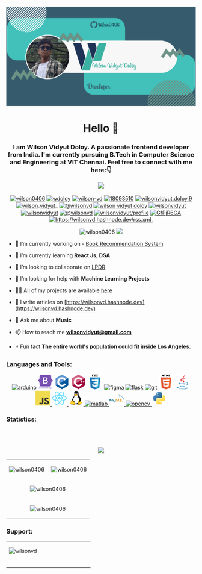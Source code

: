 [![Wilson Vidyut Doloy](https://github.com/Wilson0406/Wilson0406/blob/main/Wilson%20Vidyut%20Doloy.png)](https://wilsonvd.me/)

<h1 align="center">Hello 👋</h1>
<h3 align="center">I am Wilson Vidyut Doloy. A passionate frontend developer from India. I'm currently pursuing B.Tech in Computer Science and Engineering at VIT Chennai. Feel free to connect with me here:👇</h3>

<p align="center">
  <a href="https://github.com/DenverCoder1/readme-typing-svg"><img src="https://readme-typing-svg.herokuapp.com/?lines=Web%20developer;Web%20designer;Always%20learning%20new%20things&font=Fira%20Code&center=true&width=440&height=45&color=f75c7e&vCenter=true&size=22"></a>
</p>

<!--<h3 align="left">Connect with me:</h3>-->
<p align="center">
<a href="https://codepen.io/wilson0406" target="_blank"><img align="center" src="https://raw.githubusercontent.com/rahuldkjain/github-profile-readme-generator/master/src/images/icons/Social/codepen.svg" alt="wilson0406" height="30" width="40" /></a>
<a href="https://twitter.com/wdoloy" target="_blank"><img align="center" src="https://raw.githubusercontent.com/rahuldkjain/github-profile-readme-generator/master/src/images/icons/Social/twitter.svg" alt="wdoloy" height="30" width="40" /></a>
<a href="https://linkedin.com/in/wilson-vd" target="_blank"><img align="center" src="https://raw.githubusercontent.com/rahuldkjain/github-profile-readme-generator/master/src/images/icons/Social/linked-in-alt.svg" alt="wilson-vd" height="30" width="40" /></a>
<a href="https://stackoverflow.com/users/18093510" target="_blank"><img align="center" src="https://raw.githubusercontent.com/rahuldkjain/github-profile-readme-generator/master/src/images/icons/Social/stack-overflow.svg" alt="18093510" height="30" width="40" /></a>
<a href="https://fb.com/wilsonvidyut.doloy.9" target="_blank"><img align="center" src="https://raw.githubusercontent.com/rahuldkjain/github-profile-readme-generator/master/src/images/icons/Social/facebook.svg" alt="wilsonvidyut.doloy.9" height="30" width="40" /></a>
<a href="https://instagram.com/wilson_vidyut_" target="_blank"><img align="center" src="https://raw.githubusercontent.com/rahuldkjain/github-profile-readme-generator/master/src/images/icons/Social/instagram.svg" alt="wilson_vidyut_" height="30" width="40" /></a>
<a href="https://hashnode.com/@wilsonvd" target="_blank"><img align="center" src="https://raw.githubusercontent.com/rahuldkjain/github-profile-readme-generator/master/src/images/icons/Social/hashnode.svg" alt="@wilsonvd" height="30" width="40" /></a>
<a href="https://www.youtube.com/channel/UC2bd5dreERFO2VFbX0hrn4Q" target="_blank"><img align="center" src="https://raw.githubusercontent.com/rahuldkjain/github-profile-readme-generator/master/src/images/icons/Social/youtube.svg" alt="wilson vidyut doloy" height="30" width="40" /></a>
<a href="https://www.hackerrank.com/wilsonvidyut" target="_blank"><img align="center" src="https://raw.githubusercontent.com/rahuldkjain/github-profile-readme-generator/master/src/images/icons/Social/hackerrank.svg" alt="wilsonvidyut" height="30" width="40" /></a>
<a href="https://www.leetcode.com/wilsonvidyut" target="_blank"><img align="center" src="https://raw.githubusercontent.com/rahuldkjain/github-profile-readme-generator/master/src/images/icons/Social/leet-code.svg" alt="wilsonvidyut" height="30" width="40" /></a>
<a href="https://www.hackerearth.com/@wilsonvd" target="_blank"><img align="center" src="https://raw.githubusercontent.com/rahuldkjain/github-profile-readme-generator/master/src/images/icons/Social/hackerearth.svg" alt="@wilsonvd" height="30" width="40" /></a>
<a href="https://auth.geeksforgeeks.org/user/wilsonvidyut/profile" target="_blank"><img align="center" src="https://raw.githubusercontent.com/rahuldkjain/github-profile-readme-generator/master/src/images/icons/Social/geeks-for-geeks.svg" alt="wilsonvidyut/profile" height="30" width="40" /></a>
<a href="https://discord.gg/GfPjR6GA" target="_blank"><img align="center" src="https://raw.githubusercontent.com/rahuldkjain/github-profile-readme-generator/master/src/images/icons/Social/discord.svg" alt="GfPjR6GA" height="30" width="40" /></a>
<a href="/https://wilsonvd.hashnode.dev/rss.xml." target="_blank"><img align="center" src="https://raw.githubusercontent.com/rahuldkjain/github-profile-readme-generator/master/src/images/icons/Social/rss.svg" alt="https://wilsonvd.hashnode.dev/rss.xml." height="30" width="40" /></a>
</p>

<p align="center">
  <img src="https://komarev.com/ghpvc/?username=wilson0406&label=Profile%20views&color=0e75b6&style=flat" alt="wilson0406" />
  <img src="https://wakatime.com/badge/user/6d5972f7-e9a4-43ae-9193-142206ed0846.svg" />
</p>



- 🔭 I’m currently working on - [Book Recommendation System](https://github.com/Wilson0406/Book-Recommendation-System)
<!-- - [Woogle](https://github.com/Wilson0406/google-clone) and [Youthube](https://github.com/Wilson0406/Youtube-Clone) -->

- 🌱 I’m currently learning **React Js, DSA**

- 👯 I’m looking to collaborate on [LPDR](https://github.com/Wilson0406/License-Plate-Detection-And-Recognition)

- 🤝 I’m looking for help with **Machine Learning Projects**

- 👨‍💻 All of my projects are available [here](https://github.com/Wilson0406?tab=repositories)

- 📝 I write articles on [https://wilsonvd.hashnode.dev](https://wilsonvd.hashnode.dev)

- 💬 Ask me about **Music**

- 📫 How to reach me **wilsonvidyut@gmail.com**

- ⚡ Fun fact **The entire world's population could fit inside Los Angeles.**

<!-- ### Blogs posts -->
<!-- BLOG-POST-LIST:START -->
<!-- BLOG-POST-LIST:END -->


<h3 align="left">Languages and Tools:</h3>
<p align="center"> 
  <a href="https://www.arduino.cc/" target="_blank" rel="noreferrer"> 
    <img src="https://cdn.worldvectorlogo.com/logos/arduino-1.svg" alt="arduino" width="40" height="40"/> 
  </a> 
  <a href="https://getbootstrap.com" target="_blank" rel="noreferrer"> 
    <img src="https://raw.githubusercontent.com/devicons/devicon/master/icons/bootstrap/bootstrap-plain-wordmark.svg" alt="bootstrap" width="40" height="40"/> 
  </a> 
  <a href="https://www.cprogramming.com/" target="_blank" rel="noreferrer"> 
    <img src="https://raw.githubusercontent.com/devicons/devicon/master/icons/c/c-original.svg" alt="c" width="40" height="40"/> 
  </a> 
  <a href="https://www.w3schools.com/cpp/" target="_blank" rel="noreferrer"> 
    <img src="https://raw.githubusercontent.com/devicons/devicon/master/icons/cplusplus/cplusplus-original.svg" alt="cplusplus" width="40" height="40"/> 
  </a> 
  <a href="https://www.w3schools.com/css/" target="_blank" rel="noreferrer"> 
    <img src="https://raw.githubusercontent.com/devicons/devicon/master/icons/css3/css3-original-wordmark.svg" alt="css3" width="40" height="40"/> 
  </a> 
  <a href="https://www.figma.com/" target="_blank" rel="noreferrer"> 
    <img src="https://www.vectorlogo.zone/logos/figma/figma-icon.svg" alt="figma" width="40" height="40"/> 
  </a> 
  <a href="https://flask.palletsprojects.com/" target="_blank" rel="noreferrer"> 
    <img src="https://www.vectorlogo.zone/logos/pocoo_flask/pocoo_flask-icon.svg" alt="flask" width="40" height="40"/> 
  </a> 
  <a href="https://git-scm.com/" target="_blank" rel="noreferrer"> 
    <img src="https://www.vectorlogo.zone/logos/git-scm/git-scm-icon.svg" alt="git" width="40" height="40"/> 
  </a> 
  <a href="https://www.w3.org/html/" target="_blank" rel="noreferrer"> 
    <img src="https://raw.githubusercontent.com/devicons/devicon/master/icons/html5/html5-original-wordmark.svg" alt="html5" width="40" height="40"/> 
  </a> 
  <a href="https://www.java.com" target="_blank" rel="noreferrer"> 
    <img src="https://raw.githubusercontent.com/devicons/devicon/master/icons/java/java-original.svg" alt="java" width="40" height="40"/> 
  </a> 
  <a href="https://developer.mozilla.org/en-US/docs/Web/JavaScript" target="_blank" rel="noreferrer"> 
    <img src="https://raw.githubusercontent.com/devicons/devicon/master/icons/javascript/javascript-original.svg" alt="javascript" width="40" height="40"/> 
  </a>
  <a href="https://reactjs.org/" target="_blank" rel="noreferrer">
    <img src="https://raw.githubusercontent.com/devicons/devicon/master/icons/react/react-original.svg" alt="react" width="40" height="40"/> 
  </a>
  <a href="https://www.linux.org/" target="_blank" rel="noreferrer"> 
    <img src="https://raw.githubusercontent.com/devicons/devicon/master/icons/linux/linux-original.svg" alt="linux" width="40" height="40"/> 
  </a> 
  <a href="https://www.mathworks.com/" target="_blank" rel="noreferrer"> 
    <img src="https://upload.wikimedia.org/wikipedia/commons/2/21/Matlab_Logo.png" alt="matlab" width="40" height="40"/> 
  </a> 
  <a href="https://www.mysql.com/" target="_blank" rel="noreferrer"> 
    <img src="https://raw.githubusercontent.com/devicons/devicon/master/icons/mysql/mysql-original-wordmark.svg" alt="mysql" width="40" height="40"/> 
  </a> 
  <a href="https://opencv.org/" target="_blank" rel="noreferrer"> 
    <img src="https://www.vectorlogo.zone/logos/opencv/opencv-icon.svg" alt="opencv" width="40" height="40"/> 
  </a> 
  <a href="https://www.python.org" target="_blank" rel="noreferrer"> 
    <img src="https://raw.githubusercontent.com/devicons/devicon/master/icons/python/python-original.svg" alt="python" width="40" height="40"/> 
  </a>
</p>


<h3 align="left">Statistics:</h3>
<br><br>
<p align="center">
<img src="https://github-profile-trophy.vercel.app/?username=wilson0406&theme=tokyonight">
</p>

<table align="center">
  <tr>
    <td>
<p align="center"><img align="center" src="https://github-readme-stats.vercel.app/api/top-langs?username=wilson0406&langs_count=12&show_icons=true&locale=en&layout=compact&theme=tokyonight" alt="wilson0406" />
</p>
    </td>
    <td>
<p align="center">&nbsp;<img align="center" src="http://github-profile-summary-cards.vercel.app/api/cards/stats?username=wilson0406&theme=tokyonight" alt="wilson0406" />
</p>
    </td>
  </tr>
  <tr>
    <td colspan="2">
      <p align="center"><img align="center" src="https://github-readme-streak-stats.herokuapp.com/?user=wilson0406&theme=tokyonight&date_format=M%20j%5B%2C%20Y%5D" alt="wilson0406" /></p>
    </td>
  </tr>
  <tr>
    <td colspan="2">
      <p align="center">
<!--   <img align="center" src="https://activity-graph.herokuapp.com/graph?username=wilson0406&bg_color=000000&color=1fdbd8&line=ff5c5c&point=1adbce&area=true&hide_border=false" alt="wilson0406"> -->
  <img align="center" src="http://github-profile-summary-cards.vercel.app/api/cards/profile-details?username=wilson0406&theme=tokyonight" alt="wilson0406" />
</p>
    </td>
  </tr>
  </table>




<h3 align="left">Support:</h3>
<table align="center" border="0">
  <tr>
    <td>
<p><a href="https://www.buymeacoffee.com/wilsonvd"> <img align="left" src="https://cdn.buymeacoffee.com/buttons/v2/default-yellow.png" height="50" width="210" alt="wilsonvd" /></a></p>
    </td>
  </tr>
  </table>
